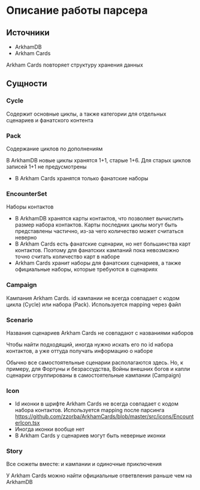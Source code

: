 # Описание работы парсера

## Источники

- ArkhamDB
- Arkham Cards

Arkham Cards повторяет структуру хранения данных

## Сущности

### Cycle

Содержит основные циклы, а также категории для отдельных сценариев и фанатского контента

### Pack

Содержание циклов по дополнениям

В ArkhamDB новые циклы хранятся 1+1, старые 1+6. Для старых циклов записей 1+1 не предусмотрены

- В Arkham Cards хранятся только фанатские наборы

### EncounterSet

Наборы контактов

- В ArkhamDB хранятся карты контактов, что позволяет вычислить размер набора контактов. 
Карты последних циклы могут быть представлены частично, из-за чего количество может считаться неверно
- В Arkham Cards есть фанатские сценарии, но нет большинства карт контактов. Поэтому для фанатских кампаний пока невозможно точно считать количество карт в наборе 
- Arkham Cards хранит наборы для фанатских сценариев, а также официальные наборы, которые требуются в сценариях

### Campaign

Кампания Arkham Cards. id кампании не всегда совпадает с кодом цикла (Cycle) или набора (Pack). Используется mapping через файл

### Scenario

Названия сценариев Arkham Cards не совпадают с названиями наборов

Чтобы найти подходящий, иногда нужно искать его по id набора контактов, а уже оттуда получать информацию о наборе

Обычно все самостоятельные сценарии располагаются здесь. Но, к примеру, для Фортуны и безрассудства, Войны внешних богов и капли сценарии сгруппированы в самостоятельные кампании (Campaign)

### Icon

- Id иконки в шрифте Arkham Cards не всегда совпадает с кодом набора контактов. Используется mapping после парсинга https://github.com/zzorba/ArkhamCards/blob/master/src/icons/EncounterIcon.tsx
- Иногда иконки вообще нет
- В Arkham Cards у сценариев могут быть неверные иконки

### Story

Все сюжеты вместе: и кампании и одиночные приключения

У Arkham Cards можно найти официальные ответвления раньше чем на ArkhamDB